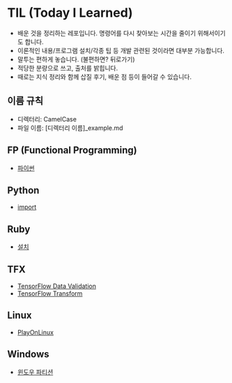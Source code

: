# TIL (Today I Learned)

- 배운 것을 정리하는 레포입니다. 명령어를 다시 찾아보는 시간을 줄이기 위해서이기도 합니다.
- 이론적인 내용/프로그램 설치/각종 팁 등 개발 관련된 것이라면 대부분 가능합니다.
- 말투는 편하게 놓습니다. (불편하면? 뒤로가기)
- 적당한 분량으로 쓰고, 출처를 밝힙니다.
- 때로는 지식 정리와 함께 삽질 후기, 배운 점 등이 들어갈 수 있습니다.

## 이름 규칙

- 디렉터리: CamelCase
- 파일 이름: [디렉터리 이름]_example.md

## FP (Functional Programming)

- [파이썬](./FP/fp_python.md)

## Python

- [import](./Python/python_import.md)

## Ruby

- [설치](./Ruby/ruby_install.md)

## TFX

- [TensorFlow Data Validation](./TFX/tfx_tfdv)
- [TensorFlow Transform](./TFX/tfx_tft)

## Linux

- [PlayOnLinux](./Linux/linux_playonlinux.md)

## Windows

- [윈도우 파티션](./Windows/windows_partition.md)
